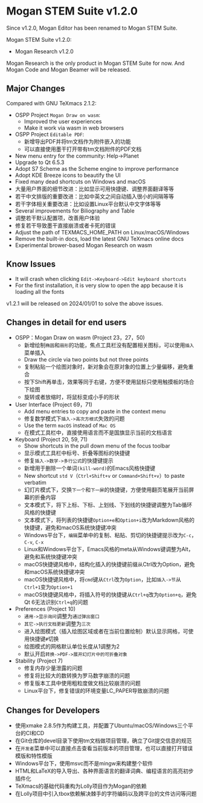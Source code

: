 # Mogan STEM Suite v1.2.0
Since v1.2.0, Mogan Editor has been renamed to Mogan STEM Suite.

Mogan STEM Suite v1.2.0:
+ Mogan Research v1.2.0

Mogan Research is the only product in Mogan STEM Suite for now. And Mogan Code and Mogan Beamer will be released.

## Major Changes
Compared with GNU TeXmacs 2.1.2:
+ OSPP Project `Mogan Draw on wasm`:
  + Improved the user experiences
  + Make it work via wasm in web browsers
+ OSPP Project `Editable PDF`:
  + 新增导出PDF并将tm文档作为附件嵌入的功能
  + 可以直接使用墨干打开带有tm文档附件的PDF文档
+ New menu entry for the community: Help->Planet
+ Upgrade to Qt 6.5.3
+ Adopt S7 Scheme as the Scheme engine to improve performance
+ Adopt KDE Breeze icons to beautify the UI
+ Fixed many dead shortcuts on Windows and macOS
+ 大量用户界面的细节改进：比如显示可用快捷键、调整界面翻译等等
+ 若干中文排版的重要改进：比如中英文之间自动插入很小的间隔等等
+ 若干字体相关重要改进：比如设置Linux平台默认中文字体等等
+ Several improvements for Biliography and Table
+ 调整若干默认配置项，改善用户体验
+ 修复若干导致墨干直接崩溃或者卡死的错误
+ Adjust the path of TEXMACS_HOME_PATH on Linux/macOS/Windows
+ Remove the built-in docs, load the latest GNU TeXmacs online docs
+ Experimental brower-based Mogan Research on wasm

## Know Issues
+ It will crash when clicking `Edit->Keyboard->Edit keyboard shortcuts`
+ For the first installation, it is very slow to open the app because it is loading all the fonts

v1.2.1 will be released on 2024/01/01 to solve the above issues.

## Changes in detail for end users
+ OSPP：Mogan Draw on wasm (Project 23，27，50)
  + 新增绘制`椭圆`和`扇形`的功能，焦点工具栏没有配置相关图标，可以使用`插入`菜单插入
  + Draw the circle via two points but not three points
  + 复制粘贴一个绘图对象时，新对象会在原对象的位置上少量偏移，避免重合
  + 按下Shift再单击，效果等同于右键，方便不使用鼠标只使用触摸板的场合下绘图
  + 旋转或者放缩时，将鼠标变成小手的形状
+ User Interface (Project 69，71)
  + Add menu entries to copy and paste in the context menu
  + 修复数学模式下`插入->高次方根式`失效的问题
  + Use the term `macOS` instead of `Mac OS`
  + 在模式工具栏中，直接使用语言而不是国旗显示当前的文档语言
+ Keyboard (Project 20, 59, 71)
  + Show shortcuts in the pull down menu of the focus toolbar
  + 显示模式工具栏中标号、折叠等图标的快捷键
  + 修复`插入->数学->多行公式`的快捷键提示
  + 新增用于删除一个单词`(kill-word)`的Emacs风格快捷键
  + New shortcut `std V`（`Ctrl+Shift+v` or `Command+Shift+v`）to paste verbatim
  + 幻灯片模式下，交换`下一个`和`下一屏`的快捷键，方便使用翻页笔展开当前屏幕的折叠内容
  + 文本模式下，将下上标、下标、上划线、下划线的快捷键调整为Tab循环风格的快捷键
  + 文本模式下，将列表的快捷键`Option+e`和`Option+i`改为Markdown风格的快捷键，避免和macOS系统快捷键冲突
  + Windows平台下，`编辑`菜单中的复制、粘贴、剪切的快捷键提示改为`C-c`，`C-v`, `C-x`
  + Linux和Windows平台下，Emacs风格的meta从Windows键调整为Alt，避免和系统快捷键冲突
  + macOS快捷键风格中，结构化插入的快捷键前缀从Ctrl改为Option，避免和macOS系统快捷键冲突
  + macOS快捷键风格中，将`cmd`键从`Ctrl`改为`Option`，比如`插入->节`从`Ctrl+1`变为`Option+1`
  + macOS快捷键风格中，将插入符号的快捷键从`Ctrl+q`改为`Option+q`，避免Qt 6无法识别`Ctrl+q`的问题
+ Preferences (Project 10)
  + `通用->显示询问`调整为`通过弹出窗口`
  + `其它->执行文档更新`调整为`三次`
  + 进入绘图模式（插入绘图区域或者在当前位置绘制）默认显示网格，可使用快捷键`#`切换
  + 绘图模式的网格默认单位长度从1调整为2
  + 默认开启`转换->PDF->展开幻灯片中的可折叠对象`
+ Stability (Project 7)
  + 修复内存少量泄露的问题
  + 修复将比较大的数转换为罗马数字崩溃的问题
  + 修复版本工具中使用粗粒度做文档比较崩溃的问题
  + Linux平台下，修复错误的环境变量LC_PAPER导致崩溃的问题

## Changes for Developers
+ 使用xmake 2.8.5作为构建工具，并配置了Ubuntu/macOS/Windows三个平台的CI和CD
+ 在Git仓库的devel目录下使用tm文档做项目管理，确立了Git提交信息的规范
+ 在`开发者`菜单中可以直接点击查看当前版本的项目管理，也可以直接打开错误模版和特性模版
+ Windows平台下，使用msvc而不是mingw来构建整个软件
+ HTML和LaTeX的导入导出、各种界面语言的翻译词典、编程语言的高亮初步插件化
+ TeXmacs的基础代码重构为Lolly项目作为Mogan的依赖
+ 在Lolly项目中引入tbox依赖解决棘手的字符编码以及跨平台的文件访问等问题


